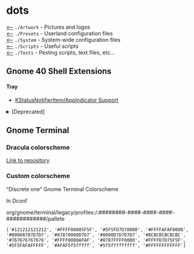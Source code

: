 # dots

[<--](/Artwork) `./Artwork` - Pictures and logos  
[<--](/Presets) `./Presets` - Userland configuration files  
[<--](/System) `./System` - System-wide configuration files  
[<--](/Scripts) `./Scripts` - Useful scripts  
[<--](/Tests) `./Tests` -  Pesting scripts, text files, etc...  


## Gnome 40 Shell Extensions

#### Tray
* [KStatusNotifierItem/AppIndicator Support](https://extensions.gnome.org/extension/615/appindicator-support/) 


<details>
  <summary>[Deprecated]</summary>

## For Gnome 38

* [Miniview](https://extensions.gnome.org/extension/1459/miniview/)  
* [Pomodoro](https://extensions.gnome.org/extension/53/pomodoro/)  
* [Caffeine](https://extensions.gnome.org/extension/517/caffeine/)  

### Interface
* [Quick Close in Overview](https://extensions.gnome.org/extension/352/middle-click-to-close-in-overview/)  
* [gTile](https://extensions.gnome.org/extension/28/gtile/)  
* [Suspend Button](https://extensions.gnome.org/extension/826/suspend-button/)  

#### Tray
* [Tray Icons](https://extensions.gnome.org/extension/1503/tray-icons/)  
* [~~KStatusNotifierItem/AppIndicator Support~~](https://extensions.gnome.org/extension/615/appindicator-support/)  
  
</details>

## Gnome Terminal

### Dracula colorscheme
[Link to  repository](https://github.com/dracula/gnome-terminal)

### Custom colorscheme

“Discrete one” Gnome Terminal Colorscheme

In Dconf

org/gnome/terminal/legacy/profiles:/:########-####-####-####-############/pallete

```
['#121212121212', '#FFFF00005F5F', '#5F5FD7D70000', '#FFFFAFAF0000', '#00008787D7D7', '#87870000D7D7', '#0000D7D7D7D7', '#BCBCBCBCBCBC', '#767676767676', '#FFFF0000AFAF', '#8787FFFF0000', '#FFFFD7D75F5F', '#5F5FAFAFFFFF', '#AFAF5f5fffff', '#5f5fffffffff', '#FFFFFFFFFFFF']
```
